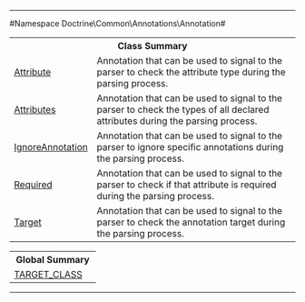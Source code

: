 - - -

#Namespace Doctrine\Common\Annotations\Annotation#

<table class="title">
<tr><th colspan="2" class="title">Class Summary</th></tr>
<tr><td class="name"><a href="https://github.com/JeyDotC/Hirudo-docs/blob/master/doctrine/common/annotations/annotation/attribute.html">Attribute</a></td><td class="description">Annotation that can be used to signal to the parser
to check the attribute type during the parsing process.</td></tr>
<tr><td class="name"><a href="https://github.com/JeyDotC/Hirudo-docs/blob/master/doctrine/common/annotations/annotation/attributes.html">Attributes</a></td><td class="description">Annotation that can be used to signal to the parser
to check the types of all declared attributes during the parsing process.</td></tr>
<tr><td class="name"><a href="https://github.com/JeyDotC/Hirudo-docs/blob/master/doctrine/common/annotations/annotation/ignoreannotation.html">IgnoreAnnotation</a></td><td class="description">Annotation that can be used to signal to the parser to ignore specific
annotations during the parsing process.</td></tr>
<tr><td class="name"><a href="https://github.com/JeyDotC/Hirudo-docs/blob/master/doctrine/common/annotations/annotation/required.html">Required</a></td><td class="description">Annotation that can be used to signal to the parser
to check if that attribute is required during the parsing process.</td></tr>
<tr><td class="name"><a href="https://github.com/JeyDotC/Hirudo-docs/blob/master/doctrine/common/annotations/annotation/target.html">Target</a></td><td class="description">Annotation that can be used to signal to the parser
to check the annotation target during the parsing process.</td></tr>
</table>

<table class="title">
<tr><th colspan="2" class="title">Global Summary</th></tr>
<tr><td class="name"><a href="package-globals.md#TARGET_CLASS">TARGET_CLASS</a></td><td class="description"></td></tr>
</table>

- - -

